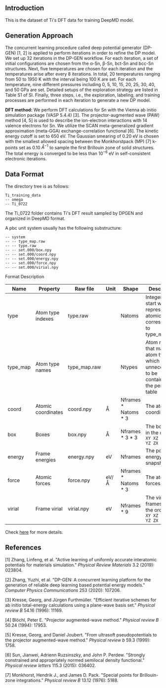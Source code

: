 ## Introduction

This is the dataset of Ti's DFT data for training DeepMD model.

## Generation Approach

The concurrent learning procedure called deep potential generator (DP-GEN) [1, 2] is applied to perform iterations in order to refine the DP model. We set up 32 iterations in the DP-GEN workflow. For each iteration, a set of initial configurations are chosen from the α-Sn, β-Sn, bct-Sn and bcc-Sn structures. Next, five temperatures are chosen for each iteration and the temperatures arise after every 8 iterations. In total, 20 temperatures ranging from 50 to 1950 K with the interval being 100 K are set. For each temperature, nine different pressures including 0, 5, 10, 15, 20, 25, 30, 40, and 50 GPa are set. Detailed setups of the exploration strategy are listed in Table S1 of SI. Finally, three steps, i.e., the exploration, labeling, and training processes are performed in each iteration to generate a new DP model.

**DFT method:** We perform DFT calculations for Sn with the Vienna ab initio simulation package (VASP 5.4.4) [3]. The projector-augmented wave (PAW) method [4, 5] is used to describe the ion-electron interactions with 14 valence electrons for Sn. We utilize the SCAN meta-generalized gradient approximation (meta-GGA) exchange-correlation functional [6]. The kinetic energy cutoff is set to 650 eV. The Gaussian smearing of 0.20 eV is chosen with the smallest allowed spacing between the Monkhorstpack (MP) [7] k-points set as 0.10 $Å^{−1}$ to sample the first Brillouin zone of solid structures. The total energy is converged to be less than $10^{−6}$ eV in self-consistent electronic iterations.

## Data Format

The directory tree is as follows:

```
Ti_training_data
-- omega
-- Ti_0722
```

The Ti_0722 folder contains Ti's DFT result sampled by DPGEN and organized in DeepMD format.

A pbc unit system usually has the following substructure:

```
-- system
-- -- type_map.raw
-- -- type.raw
-- -- set.000/box.npy
-- -- set.000/coord.npy
-- -- set.000/energy.npy
-- -- set.000/force.npy
-- -- set.000/virial.npy
```

Format Description

| Name     | Property           | Raw file     | Unit | Shape                  | Description                                                  |
| -------- | ------------------ | ------------ | ---- | ---------------------- | ------------------------------------------------------------ |
| type     | Atom type indexes  | type.raw     |      | Natoms                 | Integers that start with 0, represent the atomic type corresponding to type_map.raw |
| type_map | Atom type names    | type_map.raw |      | Ntypes                 | Atom names that map to atom type, which is unnecessart to be contained in the periodic table |
| coord    | Atomic coordinates | coord.npy    | Å    | Nframes \* Natoms \* 3 | The atomic coordinates                                       |
| box      | Boxes              | box.npy      | Å    | Nframes \* 3 \* 3      | The box axes in the order `XX XY XZ YX YY YZ ZX ZY ZZ`       |
| energy   | Frame energies     | energy.npy   | eV   | Nframes                | The potential energy of snapshot                             |
| force    | Atomic forces      | force.npy    | eV/Å | Nframes \* Natoms \* 3 | The atomic forces                                            |
| virial   | Frame virial       | virial.npy   | eV   | Nframes * 9            | The virial frames are in the order `XX XY XZ YX YY YZ ZX ZY ZZ` |

Check [here](https://github.com/deepmodeling/deepmd-kit/blob/master/doc/data/system.md) for more details.



## References

[1] Zhang, Linfeng, et al. "Active learning of uniformly accurate interatomic potentials for materials simulation." *Physical Review Materials* 3.2 (2019): 023804.

[2] Zhang, Yuzhi, et al. "DP-GEN: A concurrent learning platform for the generation of reliable deep learning based potential energy models." *Computer Physics Communications* 253 (2020): 107206.

[3] Kresse, Georg, and Jürgen Furthmüller. "Efficient iterative schemes for ab initio total-energy calculations using a plane-wave basis set." *Physical review B* 54.16 (1996): 11169.

[4] Blöchl, Peter E. "Projector augmented-wave method." *Physical review B* 50.24 (1994): 17953.

[5] Kresse, Georg, and Daniel Joubert. "From ultrasoft pseudopotentials to the projector augmented-wave method." *Physical review b* 59.3 (1999): 1758.

[6] Sun, Jianwei, Adrienn Ruzsinszky, and John P. Perdew. "Strongly constrained and appropriately normed semilocal density functional." *Physical review letters* 115.3 (2015): 036402.

[7] Monkhorst, Hendrik J., and James D. Pack. "Special points for Brillouin-zone integrations." *Physical review B* 13.12 (1976): 5188.

